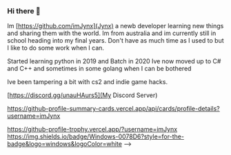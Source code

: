 ### Hi there 👋
Im [https://github.com/imJynx](Jynx) a newb developer learning new things and sharing them with the world.
Im from australia and im currently still in school heading into my final years.
Don't have as much time as I used to but I like to do some work when I can.

Started learning python in 2019 and Batch in 2020
Ive now moved up to C# and C++ and sometimes in some golang when I can be bothered

Ive been tampering a bit with cs2 and indie game hacks.

[https://discord.gg/unauHAurs5](My Discord Server)


https://github-profile-summary-cards.vercel.app/api/cards/profile-details?username=imJynx

https://github-profile-trophy.vercel.app/?username=imJynx
https://img.shields.io/badge/Windows-0078D6?style=for-the-badge&logo=windows&logoColor=white
-->
